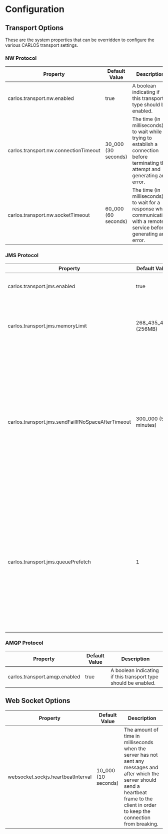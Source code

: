 # Configuration

## Transport Options
These are the system properties that can be overridden to configure the various CARLOS transport settings.

### NW Protocol
|Property|Default Value|Description|
|--------|-------------|-----------|
|carlos.transport.nw.enabled|true|A boolean indicating if this transport type should be enabled.|
|carlos.transport.nw.connectionTimeout|30_000 (30 seconds)|The time (in milliseconds) to wait while trying to establish a connection before terminating the attempt and generating an error.|
|carlos.transport.nw.socketTimeout|60_000 (60 seconds)|The time (in milliseconds) to wait for a response when communicating with a remote service before generating an error.|

### JMS Protocol
|Property|Default Value|Description|
|--------|-------------|-----------|
|carlos.transport.jms.enabled|true|A boolean indicating if this transport type should be enabled.|
|carlos.transport.jms.memoryLimit|268_435_456 (256MB)|The memory limit for the client in bytes.  Reaching this limit will prevent subsequent messages from being accepted.|
|carlos.transport.jms.sendFailIfNoSpaceAfterTimeout|300_000 (5 minutes)|Timeout to wait for space to be available on the broker in milliseconds. This property causes the send() operation to fail with an exception on the client-side, but only after waiting the given amount of time. If space on the broker is still not freed after the configured amount of time, only then does the send() operation fail with an exception to the client-side.|
|carlos.transport.jms.queuePrefetch|1|The number of messages to fetch from the queue at a time. The queue prefetch limit controls how many messages can be streamed to a consumer at any point in time. Once the prefetch limit is reached, no more messages are dispatched to the consumer until the consumer starts sending back acknowledgements of messages (to indicate that the message has been processed).|

### AMQP Protocol
|Property|Default Value|Description|
|--------|-------------|-----------|
|carlos.transport.amqp.enabled|true|A boolean indicating if this transport type should be enabled.|

## Web Socket Options
|Property|Default Value|Description|
|--------|-------------|-----------|
|websocket.sockjs.heartbeatInterval|10_000 (10 seconds)|The amount of time in milliseconds when the server has not sent any messages and after which the server should send a heartbeat frame to the client in order to keep the connection from breaking.|
